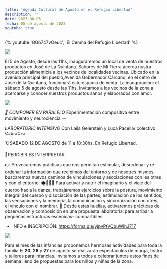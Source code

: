 ```yaml
---
title: 'Agenda Cultural de Agosto en el Refugio Libertad'
description: ''
date: 2023-08-05
fecha: 05 de agosto de 2023
youtube: true
---
```


{% youtube 'GGb747vOeuc', 'El Cenma del Refugio Libertad' %}

![](https://hackmd.io/_uploads/S1WBaHKsn.jpg)

El 5 de Agosto, desde las 11hs, inauguraremos un local de venta de nuestros productos en José de La Quintana. Sabores de Mi Tierra acerca nustra producción alimenticia a los vecinos de localidades vecinas.
Ubicado en la avenida principal del pueblo,Avenida Gobernador Cárcano, en el cetro de José de la Quintana, funcionará este espacio de venta.
La inauguración: el sábado 5 de agosto desde las 11hs.
Invitamos a los vecinos de la zona a acercarse y conocer nuestros productos sanos y elaborados con amor.

![](https://hackmd.io/_uploads/rkPj0rYjn.jpg)

*📢 COMPONER EN PARALELO*
Experimentación compositiva entre movimiento y neurociencia 〰️

*LABORATORIO INTENSIVO*
Con Laila Gelerstein y Luca Pacella/ colectivo CabraCru

🗓️ SABADO 12 DE AGOSTO de 11 a 18:30hs. En Refugio Libertad.

🫸PERCIBIR ES INTERPRETAR

👉 Provocaremos prácticas que nos permitan estimular, desordenar y re-ordenar la información que recibimos del entorno y de nosotres mismes, buscaremos nuevos caminos de vinculaciones y asociaciones con les otres y con el entorno.
🌪️🤸🏿‍♂️ Para activar y nutrir el imaginario y el viaje del cuerpo hacia la danza, trabajaremos ejercicios sobre la postura, movimiento integral del cuerpo y disociación de las partes, estimulación de los sentidos, las sensaciones y la memoria, la comunicación y sincronización con otres, el vínculo con el nombrar.
🐾 Desde estas huellas, activaremos prácticas de observación y composición en una propuesta laboratorial para arribar a pequeñas estructuras escénicas- compartibles.

+ INFO e INSCRIPCIÓN: https://forms.gle/yjpvPtVQbuWihJ717

![](https://hackmd.io/_uploads/HJ08g8ton.jpg)

Para el mes de las infancias proponemos hermosas actividades para toda la familia.El **20**, **26** y **27** de agosto se realizarán espectaculos de murga, teatro y talleres para infancias.
invitamos a todos a celebrar juntos estos fines de semana lleno de propuestas para los niños y niñas de la zona.
